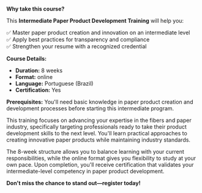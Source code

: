 **Why take this course?**

This **Intermediate Paper Product Development Training** will help you:

✅ Master paper product creation and innovation on an intermediate level  
✅ Apply best practices for transparency and compliance  
✅ Strengthen your resume with a recognized credential

**Course Details:**
- **Duration:** 8 weeks
- **Format:** online
- **Language:** Portuguese (Brazil)
- **Certification:** Yes

**Prerequisites:**
You'll need basic knowledge in paper product creation and development processes before starting this intermediate program.

This training focuses on advancing your expertise in the fibers and paper industry, specifically targeting professionals ready to take their product development skills to the next level. You'll learn practical approaches to creating innovative paper products while maintaining industry standards.

The 8-week structure allows you to balance learning with your current responsibilities, while the online format gives you flexibility to study at your own pace. Upon completion, you'll receive certification that validates your intermediate-level competency in paper product development.

**Don't miss the chance to stand out—register today!**